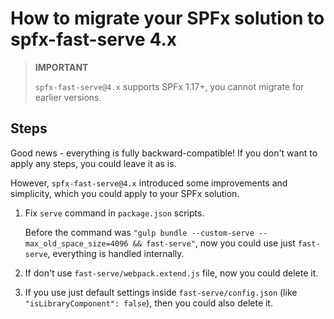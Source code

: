 # How to migrate your SPFx solution to spfx-fast-serve 4.x

> **IMPORTANT**
>
> `spfx-fast-serve@4.x` supports SPFx 1.17+, you cannot migrate for earlier versions.

## Steps

Good news - everything is fully backward-compatible! If you don't want to apply any steps, you could leave it as is.

However, `spfx-fast-serve@4.x` introduced some improvements and simplicity, which you could apply to your SPFx solution.

1. Fix `serve` command in `package.json` scripts.
  
   Before the command was `"gulp bundle --custom-serve --max_old_space_size=4096 && fast-serve"`, now you could use just `fast-serve`, everything is handled internally.
2. If don't use `fast-serve/webpack.extend.js` file, now you could delete it.
3. If you use just default settings inside `fast-serve/config.json` (like `"isLibraryComponent": false`), then you could also delete it.
